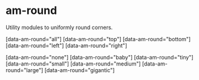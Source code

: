 am-round
========

Utility modules to uniformly round corners.

[data-am-round="all"]
[data-am-round="top"]
[data-am-round="bottom"]
[data-am-round="left"]
[data-am-round="right"]

[data-am-round="none"]
[data-am-round="baby"]
[data-am-round="tiny"]
[data-am-round="small"]
[data-am-round="medium"]
[data-am-round="large"]
[data-am-round="gigantic"]
